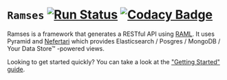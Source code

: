 # `Ramses` [![Run Status](https://api.shippable.com/projects/56702cbb1895ca4474665e9d/badge?branch=master)](https://app.shippable.com/projects/56702cbb1895ca4474665e9d) [![Codacy Badge](https://api.codacy.com/project/badge/Grade/d86eede2881644d2b28655ecf003bc38)](https://www.codacy.com/app/Cerri/ramses?utm_source=github.com&amp;utm_medium=referral&amp;utm_content=geniusproject/ramses&amp;utm_campaign=Badge_Grade)

Ramses is a framework that generates a RESTful API using [RAML](http://raml.org). It uses Pyramid and [Nefertari](https://github.com/ramses-tech/nefertari) which provides Elasticsearch / Posgres / MongoDB / Your Data Store&#8482; -powered views.

Looking to get started quickly? You can take a look at the ["Getting Started" guide](https://ramses.readthedocs.org/en/stable/getting_started.html).
